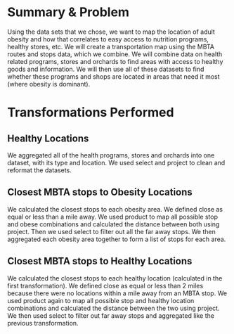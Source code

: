 # Summary & Problem
Using the data sets that we chose, we want to map the location of adult obesity and how that correlates to easy access to nutrition programs, healthy stores, etc. We will create a transportation map using the MBTA routes and stops data, which we combine. We will combine data on health related programs, stores and orchards to find areas with access to healthy goods and information. We will then use all of these datasets to find whether these programs and shops are located in areas that need it most (where obesity is dominant).

# Transformations Performed
## Healthy Locations
We aggregated all of the health programs, stores and orchards into one dataset, with its type and location. We used select and project to clean and reformat the datasets.

## Closest MBTA stops to Obesity Locations
We calculated the closest stops to each obesity area. We defined close as equal or less than a mile away. We used product to map all possible stop and obese combinations and calculated the distance between both using project. Then we used select to filter out all the far away stops. We then aggregated each obesity area together to form a list of stops for each area.

## Closest MBTA stops to Healthy Locations
We calculated the closest stops to each healthy location (calculated in the first transformation). We defined close as equal or less than 2 miles because there were no locations within a mile away from an MBTA stop. We used product again to map all possible stop and healthy location combinations and calculated the distance between the two using project. We then used select to filter out far away stops and aggregated like the previous transformation.